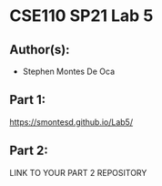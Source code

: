 # CSE110 SP21 Lab 5

## Author(s):
- Stephen Montes De Oca

## Part 1:

https://smontesd.github.io/Lab5/

## Part 2:

LINK TO YOUR PART 2 REPOSITORY